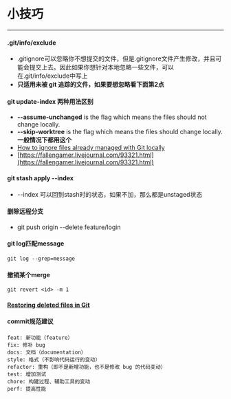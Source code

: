 # 小技巧
---

#### .git/info/exclude
* .gitignore可以忽略你不想提交的文件，但是.gitignore文件产生修改，并且可能会提交上去。因此如果你想针对本地忽略一些文件，可以在.git/info/exclude中写上
* **只适用未被 git 追踪的文件，如果要想忽略看下面第2点**

#### git update-index 两种用法区别
* **--assume-unchanged** is the flag which means the files should not change locally.
* **--skip-worktree** is the flag which means the files should change locally. **一般情况下都用这个**
* [How to ignore files already managed with Git locally](https://dev.to/nishina555/how-to-ignore-files-already-managed-with-git-locally-19oo)
* [https://fallengamer.livejournal.com/93321.html](https://fallengamer.livejournal.com/93321.html)

#### git stash apply --index
* --index 可以回到stash时的状态，如果不加，那么都是unstaged状态

#### 删除远程分支
* git push origin --delete feature/login

#### git log匹配message
```
git log --grep=message
```

#### 撤销某个merge
```
git revert <id> -m 1
```

#### [Restoring deleted files in Git](https://www.git-tower.com/learn/git/faq/restoring-deleted-files)

#### commit规范建议
```
feat: 新功能（feature）
fix: 修补 bug
docs: 文档（documentation）
style: 格式（不影响代码运行的变动）
refactor: 重构（即不是新增功能，也不是修改 bug 的代码变动）
test: 增加测试
chore: 构建过程、辅助工具的变动
perf: 提高性能
```
